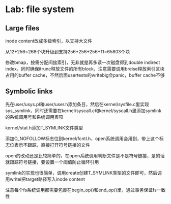 # Lab: file system

## Large files

inode content改成多级索引，以支持大文件

从12+256=268个块升级到支持256*256+256+11=65803个块

修改bmap，按需分配间接索引，无非就是再多读一次磁盘得到double indirect index，同时确保itrunc释放文件的所有block，注意需要调用brelse释放索引区块占用的buffer cache，不然后面usertests的writebig会panic，buffer cache不够

## Symbolic links

先在user/usys.pl和user/user.h添加条目，然后在kernel/sysfile.c里实现sys_symlink，同时还需要在kernel/syscall.c和kernel/syscall.h里添加symlink的系统调用号和系统调用表项

kernel/stat.h添加T_SYMLINK文件类型

添加O_NOFOLLOW标志位到kernel/fcntl.h，open系统调用会用到，带上这个标志位表示不跟踪，直接打开符号链接的文件

open的改动还是比较简单的，在open系统调用判断文件是不是符号链接，是的话就跟踪符号链接，要设置一个阈值防止循环引用

symlink的实现也很简单，调用create创建T_SYMLINK类型的文件即可，然后调用writei把target路径写入inode content

注意每个fs系统调用都需要包裹在begin_op()和end_op()里，通过事务保证fs一致性